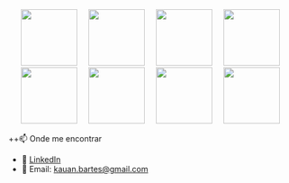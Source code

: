<div align="center">

  <img src="https://cdn.jsdelivr.net/gh/devicons/devicon/icons/java/java-original.svg" width="100"/>
  &nbsp;&nbsp;&nbsp;
  <img src="https://cdn.jsdelivr.net/gh/devicons/devicon/icons/spring/spring-original.svg" width="100"/>
  &nbsp;&nbsp;&nbsp;
  <img src="https://cdn.jsdelivr.net/gh/devicons/devicon/icons/kubernetes/kubernetes-plain.svg" width="100"/>
  &nbsp;&nbsp;&nbsp;
  <img src="https://cdn.jsdelivr.net/gh/devicons/devicon/icons/git/git-original.svg" width="100"/>

  <br/>

  <img src="https://cdn.jsdelivr.net/gh/devicons/devicon/icons/docker/docker-original.svg" width="100"/>
  &nbsp;&nbsp;&nbsp;
  <img src="https://cdn.jsdelivr.net/gh/devicons/devicon/icons/mysql/mysql-original.svg" width="100"/>
  &nbsp;&nbsp;&nbsp;
  <img src="https://cdn.jsdelivr.net/gh/devicons/devicon/icons/postgresql/postgresql-original.svg" width="100"/>
  &nbsp;&nbsp;&nbsp;
  <img src="https://cdn.jsdelivr.net/gh/devicons/devicon/icons/amazonwebservices/amazonwebservices-original-wordmark.svg" width="100"/>

  </div>


++📫 Onde me encontrar
- 💼 [LinkedIn](www.linkedin.com/in/kauan-barts)  
- 📧 Email: kauan.bartes@gmail.com

